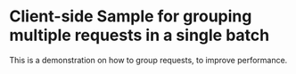# Client-side Sample for grouping multiple requests in a single batch

This is a demonstration on how to group requests, to improve performance.
